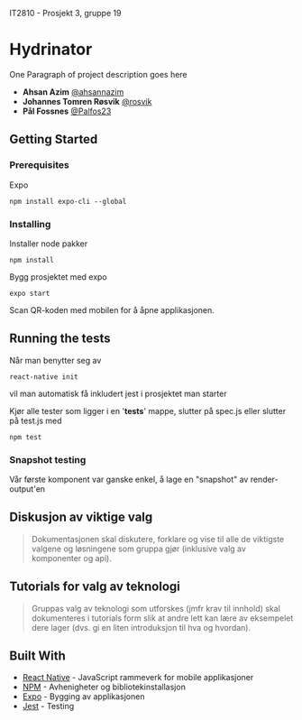 IT2810 - Prosjekt 3, gruppe 19

# Hydrinator

One Paragraph of project description goes here

- **Ahsan Azim** [@ahsannazim](https://github.com/ahsannazim)
- **Johannes Tomren Røsvik** [@rosvik](http://github.com/rosvik)
- **Pål Fossnes** [@Palfos23](http://github.com/Palfos23)

## Getting Started

### Prerequisites

Expo

```
npm install expo-cli --global
```

### Installing

Installer node pakker

```
npm install
```

Bygg prosjektet med expo

```
expo start
```

Scan QR-koden med mobilen for å åpne applikasjonen.

## Running the tests

Når man benytter seg av

```
react-native init
```

vil man automatisk få inkludert jest i prosjektet man starter

Kjør alle tester som ligger i en '**tests**' mappe, slutter på spec.js eller slutter på test.js med

```
npm test
```

### Snapshot testing

Vår første komponent var ganske enkel, å lage en "snapshot" av render-output'en

## Diskusjon av viktige valg

> Dokumentasjonen skal diskutere, forklare og vise til alle de viktigste valgene og løsningene som gruppa gjør (inklusive valg av komponenter og api).

## Tutorials for valg av teknologi

> Gruppas valg av teknologi som utforskes (jmfr krav til innhold) skal dokumenteres i tutorials form slik at andre lett kan lære av eksempelet dere lager (dvs. gi en liten introduksjon til hva og hvordan).

## Built With

- [React Native](https://facebook.github.io/react-native/) - JavaScript rammeverk for mobile applikasjoner
- [NPM](http://npmjs.com) - Avhenigheter og bibliotekinstallasjon
- [Expo](https://expo.io) - Bygging av applikasjonen
- [Jest](https://jestjs.io) - Testing
